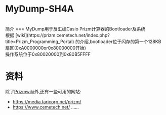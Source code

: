 # MyDump-SH4A
<br>
简介
===
MyDump用于反汇编Casio Prizm计算器的Bootloader及系统<br>
根据 [wiki](https://prizm.cemetech.net/index.php?title=Prizm_Programming_Portal) 的介绍,bootloader位于闪存的第一个128KB扇区(0xA0000000or0x80000000开始)<br>
操作系统位于0x80020000到0x80B5FFFF<br>

资料
===
除了[Prizmwiki](https://prizm.cemetech.net/index.php?title=Prizm_Programming_Portal)外,还有一些可用的网站:<br>
* https://media.taricorp.net/prizm/
* https://www.cemetech.net/
......
